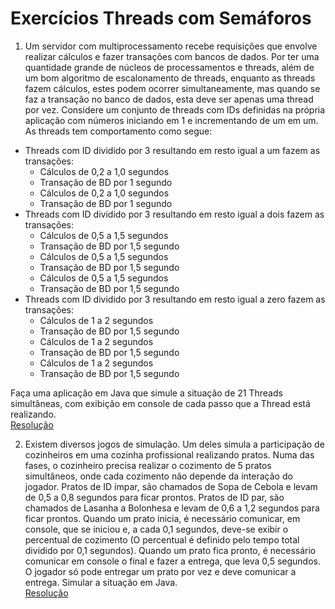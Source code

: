 # Exercícios Threads com Semáforos

1. Um servidor com multiprocessamento recebe requisições que envolve realizar cálculos
e fazer transações com bancos de dados. Por ter uma quantidade grande de núcleos de
processamentos e threads, além de um bom algoritmo de escalonamento de threads,
enquanto as threads fazem cálculos, estes podem ocorrer simultaneamente, mas
quando se faz a transação no banco de dados, esta deve ser apenas uma thread por
vez. Considere um conjunto de threads com IDs definidas na própria aplicação com
números iniciando em 1 e incrementando de um em um. As threads tem comportamento
como segue:<br />
- Threads com ID dividido por 3 resultando em resto igual a um fazem as transações:
  - Cálculos de 0,2 a 1,0 segundos
  - Transação de BD por 1 segundo
  - Cálculos de 0,2 a 1,0 segundos
  - Transação de BD por 1 segundo
- Threads com ID dividido por 3 resultando em resto igual a dois fazem as transações:
  - Cálculos de 0,5 a 1,5 segundos
  - Transação de BD por 1,5 segundo
  - Cálculos de 0,5 a 1,5 segundos
  - Transação de BD por 1,5 segundo
  - Cálculos de 0,5 a 1,5 segundos
  - Transação de BD por 1,5 segundo
- Threads com ID dividido por 3 resultando em resto igual a zero fazem as transações:
  - Cálculos de 1 a 2 segundos
  - Transação de BD por 1,5 segundo
  - Cálculos de 1 a 2 segundos
  - Transação de BD por 1,5 segundo
  - Cálculos de 1 a 2 segundos
  - Transação de BD por 1,5 segundo
  
Faça uma aplicação em Java que simule a situação de 21 Threads simultâneas, com
exibição em console de cada passo que a Thread está realizando.<br/>
[Resolução](https://github.com/andreluis-git/SistemasOperacionaisI/tree/main/SOI_Threads_Semaforos/src/servidor)

2. Existem diversos jogos de simulação. Um deles simula a participação de cozinheiros em
uma cozinha profissional realizando pratos. Numa das fases, o cozinheiro precisa
realizar o cozimento de 5 pratos simultâneos, onde cada cozimento não depende da
interação do jogador. Pratos de ID ímpar, são chamados de Sopa de Cebola e levam de
0,5 a 0,8 segundos para ficar prontos. Pratos de ID par, são chamados de Lasanha a
Bolonhesa e levam de 0,6 a 1,2 segundos para ficar prontos. Quando um prato inicia, é
necessário comunicar, em console, que se iniciou e, a cada 0,1 segundos, deve-se exibir
o percentual de cozimento (O percentual é definido pelo tempo total dividido por 0,1
segundos). Quando um prato fica pronto, é necessário comunicar em console o final e
fazer a entrega, que leva 0,5 segundos. O jogador só pode entregar um prato por vez e
deve comunicar a entrega. Simular a situação em Java.<br />
[Resolução](https://github.com/andreluis-git/SistemasOperacionaisI/tree/main/SOI_Threads_Semaforos/src/cozinha)
